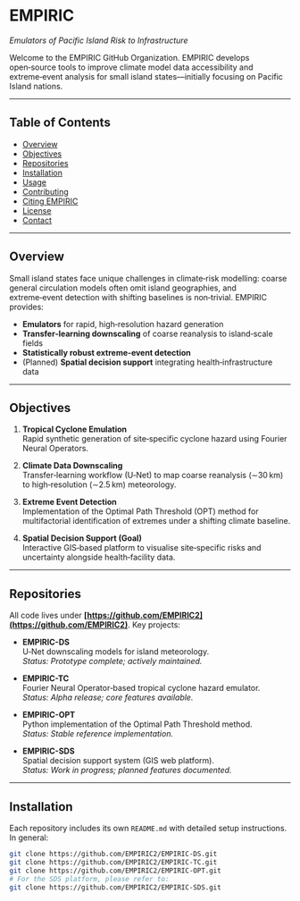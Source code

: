 # EMPIRIC  
*Emulators of Pacific Island Risk to Infrastructure*

Welcome to the EMPIRIC GitHub Organization. EMPIRIC develops open‑source tools to improve climate model data accessibility and extreme‑event analysis for small island states—initially focusing on Pacific Island nations.

---

## Table of Contents

- [Overview](#overview)  
- [Objectives](#objectives)  
- [Repositories](#repositories)  
- [Installation](#installation)  
- [Usage](#usage)  
- [Contributing](#contributing)  
- [Citing EMPIRIC](#citing-empiric)  
- [License](#license)  
- [Contact](#contact)  

---

## Overview

Small island states face unique challenges in climate‑risk modelling: coarse general circulation models often omit island geographies, and extreme‑event detection with shifting baselines is non‑trivial. EMPIRIC provides:

- **Emulators** for rapid, high‑resolution hazard generation  
- **Transfer‑learning downscaling** of coarse reanalysis to island‑scale fields  
- **Statistically robust extreme‑event detection**  
- (Planned) **Spatial decision support** integrating health‑infrastructure data  

---

## Objectives

1. **Tropical Cyclone Emulation**  
   Rapid synthetic generation of site‑specific cyclone hazard using Fourier Neural Operators.  

2. **Climate Data Downscaling**  
   Transfer‑learning workflow (U‑Net) to map coarse reanalysis (∼30 km) to high‑resolution (∼2.5 km) meteorology.  

3. **Extreme Event Detection**  
   Implementation of the Optimal Path Threshold (OPT) method for multifactorial identification of extremes under a shifting climate baseline.  

4. **Spatial Decision Support (Goal)**  
   Interactive GIS‑based platform to visualise site‑specific risks and uncertainty alongside health‑facility data.  

---

## Repositories

All code lives under **[https://github.com/EMPIRIC2](https://github.com/EMPIRIC2)**. Key projects:

- **EMPIRIC-DS**  
  U‑Net downscaling models for island meteorology.  
  _Status: Prototype complete; actively maintained._  

- **EMPIRIC-TC**  
  Fourier Neural Operator‑based tropical cyclone hazard emulator.  
  _Status: Alpha release; core features available._  

- **EMPIRIC-OPT**  
  Python implementation of the Optimal Path Threshold method.  
  _Status: Stable reference implementation._  

- **EMPIRIC-SDS**  
  Spatial decision support system (GIS web platform).  
  _Status: Work in progress; planned features documented._  

---

## Installation

Each repository includes its own `README.md` with detailed setup instructions. In general:

```bash
git clone https://github.com/EMPIRIC2/EMPIRIC-DS.git
git clone https://github.com/EMPIRIC2/EMPIRIC-TC.git
git clone https://github.com/EMPIRIC2/EMPIRIC-OPT.git
# For the SDS platform, please refer to:
git clone https://github.com/EMPIRIC2/EMPIRIC-SDS.git
